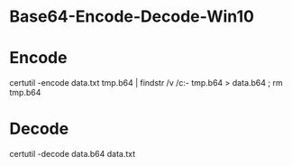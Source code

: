 # Base64-Encode-Decode-Win10

# Encode 
certutil -encode data.txt tmp.b64 | findstr /v /c:- tmp.b64 > data.b64 ; rm tmp.b64

# Decode 
certutil -decode data.b64 data.txt
